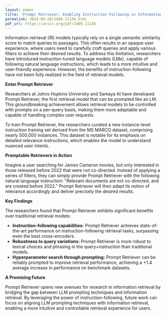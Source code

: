 ```yaml
---
layout: paper
title: 'Prompt Retriever: Enabling Instruction Following in Information Retrieval'
permalink: 2024-09-20/2409.11136.html
pdf_url: https://arxiv.org/pdf/2409.11136
---
```


Information retrieval (IR) models typically rely on a single semantic similarity score to match queries to passages. This often results in an opaque user experience, where users need to carefully craft queries and apply various filters to achieve their desired results. To address this limitation, researchers have introduced instruction-tuned language models (LMs), capable of following natural language instructions, which leads to a more intuitive and user-friendly experience. However, the benefits of instruction-following have not been fully realized in the field of retrieval models.

**Enter Prompt Retriever**

Researchers at Johns Hopkins University and Samaya AI have developed Prompt Retriever, the first retrieval model that can be prompted like an LM. This groundbreaking achievement allows retrieval models to be controlled with prompts on a per-query basis, making them more adaptable and capable of handling complex user requests.

To train Prompt Retriever, the researchers curated a new instance-level instruction training set derived from the MS MARCO dataset, comprising nearly 500,000 instances. This dataset is notable for its emphasis on detailed relevance instructions, which enables the model to understand nuanced user intents.

**Promptable Retrievers in Action**

Imagine a user searching for James Cameron movies, but only interested in those released before 2022 that were not co-directed. Instead of applying a series of filters, they can simply provide Prompt Retriever with the following natural language instruction: "Relevant documents are not co-directed, and are created before 2022." Prompt Retriever will then adapt its notion of relevance accordingly and deliver precisely the desired results.

**Key Findings**

The researchers found that Prompt Retriever exhibits significant benefits over traditional retrieval models:

* **Instruction-following capabilities:** Prompt Retriever achieves state-of-the-art performance on instruction-following retrieval tasks, surpassing even the best cross-encoders.
* **Robustness to query variations:** Prompt Retriever is more robust to lexical choices and phrasing in the query+instruction than traditional models.
* **Hyperparameter search through prompting:** Prompt Retriever can be reliably prompted to improve retrieval performance, achieving a +1.4 average increase in performance on benchmark datasets.

**A Promising Future**

Prompt Retriever opens new avenues for research in information retrieval by bridging the gap between LLM prompting techniques and information retrieval. By leveraging the power of instruction-following, future work can focus on aligning LLM prompting techniques with information retrieval, enabling a more intuitive and controllable retrieval experience for users.
